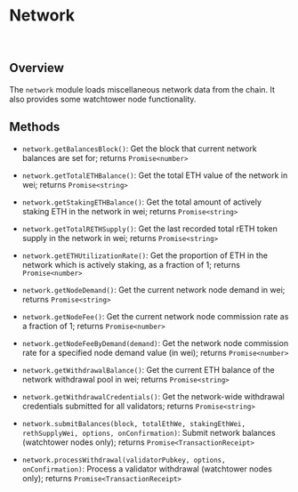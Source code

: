 # Network

<br>

## Overview

The `network` module loads miscellaneous network data from the chain.
It also provides some watchtower node functionality.


## Methods


* `network.getBalancesBlock()`:
    Get the block that current network balances are set for; returns `Promise<number>`

* `network.getTotalETHBalance()`:
    Get the total ETH value of the network in wei; returns `Promise<string>`

* `network.getStakingETHBalance()`:
    Get the total amount of actively staking ETH in the network in wei; returns `Promise<string>`

* `network.getTotalRETHSupply()`:
    Get the last recorded total rETH token supply in the network in wei; returns `Promise<string>`

* `network.getETHUtilizationRate()`:
    Get the proportion of ETH in the network which is actively staking, as a fraction of 1; returns `Promise<number>`

* `network.getNodeDemand()`:
    Get the current network node demand in wei; returns `Promise<string>`

* `network.getNodeFee()`:
    Get the current network node commission rate as a fraction of 1; returns `Promise<number>`

* `network.getNodeFeeByDemand(demand)`:
    Get the network node commission rate for a specified node demand value (in wei); returns `Promise<number>`

* `network.getWithdrawalBalance()`:
    Get the current ETH balance of the network withdrawal pool in wei; returns `Promise<string>`

* `network.getWithdrawalCredentials()`:
    Get the network-wide withdrawal credentials submitted for all validators; returns `Promise<string>`

* `network.submitBalances(block, totalEthWe, stakingEthWei, rethSupplyWei, options, onConfirmation)`:
    Submit network balances (watchtower nodes only); returns `Promise<TransactionReceipt>`

* `network.processWithdrawal(validatorPubkey, options, onConfirmation)`:
    Process a validator withdrawal (watchtower nodes only); returns `Promise<TransactionReceipt>`